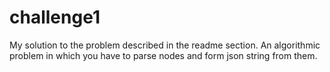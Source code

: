 # challenge1
My solution to the problem described in the readme section. An algorithmic problem in which you have to parse nodes and form json string from them.
